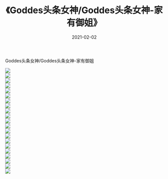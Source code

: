 ﻿---
layout: post
title:  《Goddes头条女神/Goddes头条女神-家有御姐》
date:   2021-02-02
img: http://img.660000.xyz/Sharelink/网络美图/2021/Goddes头条女神/Goddes头条女神-家有御姐/000.jpg
categories: [美女, 清纯, 唯美]
---

Goddes头条女神/Goddes头条女神-家有御姐

 ![](http://img.660000.xyz/Sharelink/网络美图/2021/Goddes头条女神/Goddes头条女神-家有御姐/001.jpg) <br>![](http://img.660000.xyz/Sharelink/网络美图/2021/Goddes头条女神/Goddes头条女神-家有御姐/002.jpg) <br>![](http://img.660000.xyz/Sharelink/网络美图/2021/Goddes头条女神/Goddes头条女神-家有御姐/003.jpg) <br>![](http://img.660000.xyz/Sharelink/网络美图/2021/Goddes头条女神/Goddes头条女神-家有御姐/004.jpg) <br>![](http://img.660000.xyz/Sharelink/网络美图/2021/Goddes头条女神/Goddes头条女神-家有御姐/005.jpg) <br>![](http://img.660000.xyz/Sharelink/网络美图/2021/Goddes头条女神/Goddes头条女神-家有御姐/006.jpg) <br>![](http://img.660000.xyz/Sharelink/网络美图/2021/Goddes头条女神/Goddes头条女神-家有御姐/007.jpg) <br>![](http://img.660000.xyz/Sharelink/网络美图/2021/Goddes头条女神/Goddes头条女神-家有御姐/008.jpg) <br>![](http://img.660000.xyz/Sharelink/网络美图/2021/Goddes头条女神/Goddes头条女神-家有御姐/009.jpg) <br>![](http://img.660000.xyz/Sharelink/网络美图/2021/Goddes头条女神/Goddes头条女神-家有御姐/010.jpg) <br>![](http://img.660000.xyz/Sharelink/网络美图/2021/Goddes头条女神/Goddes头条女神-家有御姐/011.jpg) <br>![](http://img.660000.xyz/Sharelink/网络美图/2021/Goddes头条女神/Goddes头条女神-家有御姐/012.jpg) <br>![](http://img.660000.xyz/Sharelink/网络美图/2021/Goddes头条女神/Goddes头条女神-家有御姐/013.jpg) <br>![](http://img.660000.xyz/Sharelink/网络美图/2021/Goddes头条女神/Goddes头条女神-家有御姐/014.jpg) <br>![](http://img.660000.xyz/Sharelink/网络美图/2021/Goddes头条女神/Goddes头条女神-家有御姐/015.jpg) <br>![](http://img.660000.xyz/Sharelink/网络美图/2021/Goddes头条女神/Goddes头条女神-家有御姐/016.jpg) <br>![](http://img.660000.xyz/Sharelink/网络美图/2021/Goddes头条女神/Goddes头条女神-家有御姐/017.jpg) <br>![](http://img.660000.xyz/Sharelink/网络美图/2021/Goddes头条女神/Goddes头条女神-家有御姐/018.jpg) <br>![](http://img.660000.xyz/Sharelink/网络美图/2021/Goddes头条女神/Goddes头条女神-家有御姐/019.jpg) <br>![](http://img.660000.xyz/Sharelink/网络美图/2021/Goddes头条女神/Goddes头条女神-家有御姐/020.jpg) <br>![](http://img.660000.xyz/Sharelink/网络美图/2021/Goddes头条女神/Goddes头条女神-家有御姐/021.jpg) <br>
